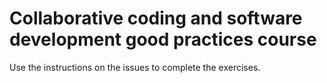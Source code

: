 # Collaborative coding and software development good practices course

Use the instructions on the issues to complete the exercises.
